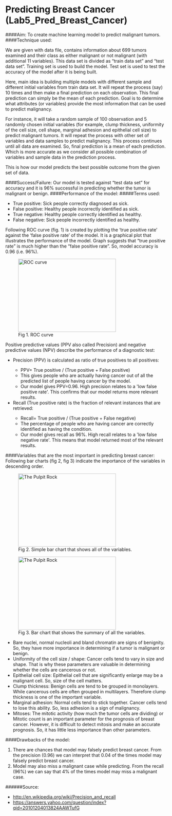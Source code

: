 # Predicting Breast Cancer (Lab5_Pred_Breast_Cancer)



####Aim: 
To create machine learning model to predict malignant tumors.
####Technique used:
<p>We are given with data file, contains information about 699 tumors examined and their class as either malignant or not malignant (with additional 11 variables).  This data set is divided as “train data set” and “test data set”. Training set is used to build the model. Test set is used to test the accuracy of the model after it is being built.</p>
<p>Here, main idea is building multiple models with different sample and different initial variables from train data set. It will repeat the process (say) 10 times and then make a final prediction on each observation. This final prediction can simply be the mean of each prediction. Goal is to determine what attributes (or variables) provide the most information that can be used to predict malignancy.</p>
<p> For instance, it will take a random sample of 100 observation and 5 randomly chosen initial variables (for example, clump thickness, uniformity of the cell size, cell shape, marginal adhesion and epithelial cell size) to predict malignant tumors. It will repeat the process with other set of variables and data samples to predict malignancy. This process continues until all data are examined. So, final prediction is a mean of each prediction. Which is more accurate as we consider all possible combination of variables and sample data in the prediction process.</p>
 <p>This is how our model predicts the best possible outcome from the given set of data.</p>
####Success/Failure: 
Our model is tested against “test data set” for accuracy and it is 96% successful in predicting whether the tumor is malignant or benign.
####Performance of the model:
#####Terms used:
<ul>
<li>True positive: Sick people correctly diagnosed as sick.</li>
<li>False positive: Healthy people incorrectly identified as sick.</li>
<li>True negative: Healthy people correctly identified as healthy.</li>
<li>False negative: Sick people incorrectly identified as healthy.</li>
</ul>
<p>Following ROC curve (fig. 1) is created by plotting the ‘true positive rate’ against the ‘false positive rate’ of the model. It is a graphical plot that illustrates the performance of the model. Graph suggests that “true positive rate” is much higher than the “false positive rate”. So, model accuracy is 0.96 (i.e. 96%).</p>

<figure>
  <img src="https://cloud.githubusercontent.com/assets/10646127/6906783/8bfabf1a-d6f6-11e4-8c65-8075b25614cd.png" alt="ROC curve" width="304" height="228">
  <figcaption>Fig 1. ROC curve</figcaption>
</figure>


<p>Positive predictive values (PPV also called Precision) and negative predictive values (NPV) describe the performance of a diagnostic test:</p>
<ul>
<li>Precision (PPV) is calculated as ratio of true positives to all positives: </li>
<ul>
  <li>PPV= True positive / (True positive + False positive)</li>
  <li>This gives people who are actually having cancer out of all the predicted list of people having cancer by the model.</li>
  <li>Our model gives PPV=0.96. High precision relates to a 'low false positive rate'. This confirms that our model returns more relevant results.</li>
</ul>
<li>Recall (True positive rate) is the fraction of relevant instances that are retrieved:</li>
<ul>
  <li>Recall= True positive / (True positive + False negative) </li>
	<li>The percentage of people who are having cancer are correctly identified as having the condition.</li>
  <li>Our model gives recall as 96%. High recall relates to a 'low false negative rate'. This means that model returned most of the relevant results.</li>
</ul>
</ul>


####Variables that are the most important in predicting breast cancer:
Following bar charts (fig 2, fig 3) indicate the importance of the variables in descending order. 

<figure>
  <img src="https://cloud.githubusercontent.com/assets/10646127/6906848/e9b4fe04-d6f6-11e4-8b95-312082d7cb85.png" alt="The Pulpit Rock" width="304" height="228">
  <figcaption>Fig 2. Simple bar chart that shows all of the variables.</figcaption>
</figure>


<figure>
  <img src="https://cloud.githubusercontent.com/assets/10646127/6906854/f100740e-d6f6-11e4-8d9f-9a3d5acec1b0.png" alt="The Pulpit Rock" width="304" height="228">
  <figcaption>Fig 3.  Bar chart that shows the summary of all the variables.</figcaption>
</figure>


* Bare nuclei, normal nucleoli and bland chromatin are signs of benignity. So, they have more importance in determining if a tumor is malignant or benign.
* Uniformity of the cell size / shape: Cancer cells tend to vary in size and shape. That is why these parameters are valuable in determining whether the cells are cancerous or not.
* Epithelial cell size: Epithelial cell that are significantly enlarge may be a malignant cell. So, size of the cell matters.
* Clump thickness: Benign cells are tend to be grouped in monolayers. While cancerous cells are often grouped in multilayers. Therefore clump thickness is one of the important variable.
* Marginal adhesion: Normal cells tend to stick together. Cancer cells tend to lose this ability. So, less adhesion is a sign of malignancy.
* Mitoses: The mitotic activity (how much the tumor cells are dividing) or Mitotic count is an important parameter for the prognosis of breast cancer. However, it is difficult to detect mitosis and make an accurate prognosis. So, it has little less importance than other parameters.

####Drawbacks of the model:
1.	There are chances that model may falsely predict breast cancer. From the precision (0.96) we can interpret that 0.04 of the times model may falsely predict breast cancer.
2.	Model may also miss a malignant case while predicting. From the recall (96%) we can say that 4% of the times model may miss a malignant case.


######Source:
*	http://en.wikipedia.org/wiki/Precision_and_recall
*	https://answers.yahoo.com/question/index?qid=20101204013824AAWTufG







